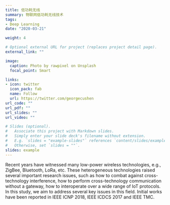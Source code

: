 ```yaml
---
title: 低功耗无线
summary: 物联网低功耗无线技术
tags:
- Deep Learning
date: "2020-03-21"

weight: 4

# Optional external URL for project (replaces project detail page).
external_link: ""

image:
  caption: Photo by rawpixel on Unsplash
  focal_point: Smart

links:
- icon: twitter
  icon_pack: fab
  name: Follow
  url: https://twitter.com/georgecushen
url_code: ""
url_pdf: ""
url_slides: ""
url_video: ""

# Slides (optional).
#   Associate this project with Markdown slides.
#   Simply enter your slide deck's filename without extension.
#   E.g. `slides = "example-slides"` references `content/slides/example-slides.md`.
#   Otherwise, set `slides = ""`.
slides: example
---
```


Recent years have witnessed many low-power wireless technologies, e.g., ZigBee, Bluetooth, LoRa, etc. These heterogeneous technologies raised several important research issues, such as how to combat against cross-technology interference, how to perform cross-technology communication without a gateway, how to interoperate over a wide range of IoT protocols. In this study, we aim to address several key issues in this field. Initial works have been reported in IEEE ICNP 2018, IEEE ICDCS 2017 and IEEE TMC.
